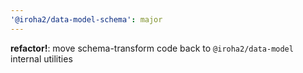 ```yaml
---
'@iroha2/data-model-schema': major
---
```


**refactor!**: move schema-transform code back to `@iroha2/data-model` internal utilities
